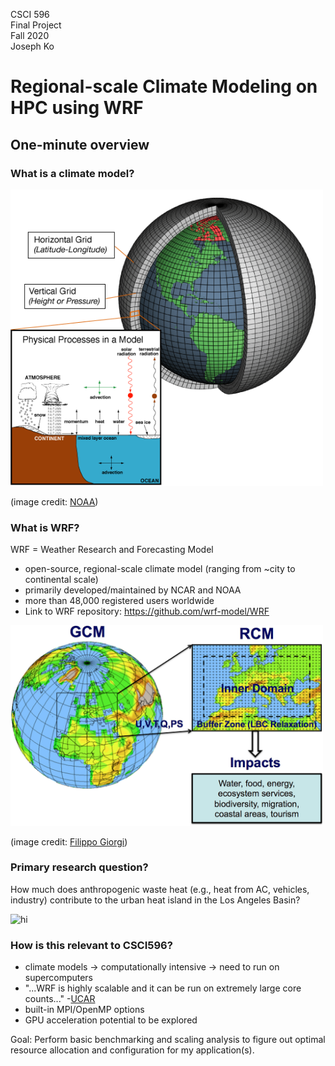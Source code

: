 CSCI 596<br/>
Final Project<br/>
Fall 2020<br/>
Joseph Ko

# Regional-scale Climate Modeling on HPC using WRF

## One-minute overview

### What is a climate model?
<img src="images/climate_model_schematic.png" width="500" alt="hi" class="inline"/>

(image credit: [NOAA](https://www.climate.gov/file/atmosphericmodelschematicpng))

### What is WRF?
WRF = Weather Research and Forecasting Model 
- open-source, regional-scale climate model (ranging from ~city to continental scale)
- primarily developed/maintained by NCAR and NOAA
- more than 48,000 registered users worldwide
- Link to WRF repository: https://github.com/wrf-model/WRF

<img src="images/rcm_schematic.jpg" width="500" alt="hi" class="inline"/>

(image credit: [Filippo Giorgi](https://agupubs.onlinelibrary.wiley.com/doi/10.1029/2018JD030094))

### Primary research question?
How much does anthropogenic waste heat (e.g., heat from AC, vehicles, industry) contribute to the urban heat island in the Los Angeles Basin?

<img src="images/UHI.jpg" width="500" alt="hi" class="inline"/>

### How is this relevant to CSCI596?
- climate models -> computationally intensive -> need to run on supercomputers
- "...WRF is highly scalable and it can be run on extremely large core counts..." -[UCAR](https://www2.cisl.ucar.edu/resources/optimizing-wrf-performance)
- built-in MPI/OpenMP options
- GPU acceleration potential to be explored

Goal: Perform basic benchmarking and scaling analysis to figure out optimal resource allocation and configuration for my application(s).
